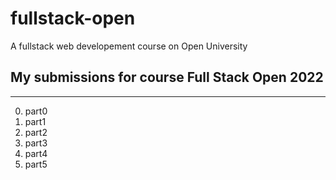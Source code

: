 # fullstack-open
A fullstack web developement course on Open University

## My submissions for course Full Stack Open 2022
___
0. part0
1. part1
2. part2
3. part3
4. part4
5. part5

